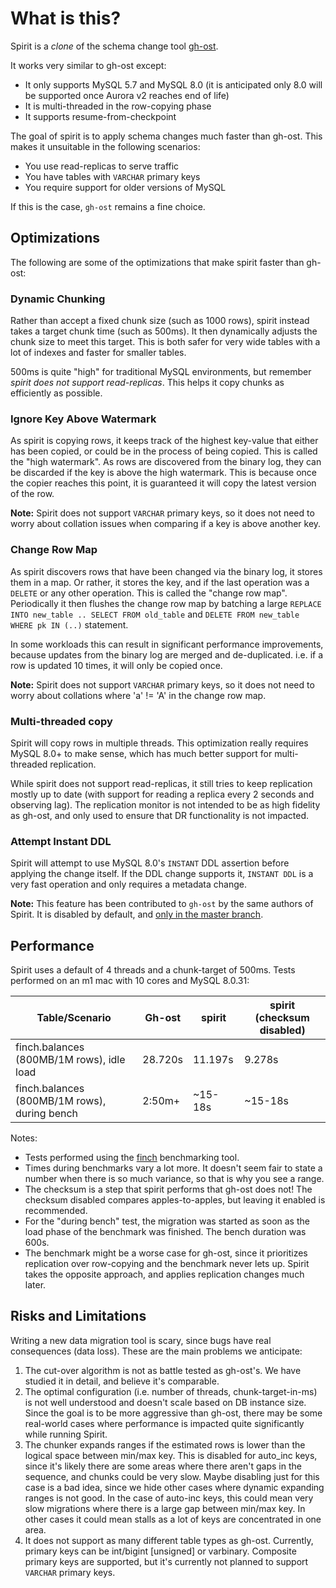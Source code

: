 # What is this?

Spirit is a _clone_ of the schema change tool [gh-ost](https://github.com/github/gh-ost).

It works very similar to gh-ost except:
- It only supports MySQL 5.7 and MySQL 8.0 (it is anticipated only 8.0 will be supported once Aurora v2 reaches end of life)
- It is multi-threaded in the row-copying phase
- It supports resume-from-checkpoint

The goal of spirit is to apply schema changes much faster than gh-ost. This makes it unsuitable in the following scenarios:
- You use read-replicas to serve traffic
- You have tables with `VARCHAR` primary keys
- You require support for older versions of MySQL

If this is the case, `gh-ost` remains a fine choice.

## Optimizations

The following are some of the optimizations that make spirit faster than gh-ost:

### Dynamic Chunking

Rather than accept a fixed chunk size (such as 1000 rows), spirit instead takes a target chunk time (such as 500ms). It then dynamically adjusts the chunk size to meet this target. This is both safer for very wide tables with a lot of indexes and faster for smaller tables.

500ms is quite "high" for traditional MySQL environments, but remember _spirit does not support read-replicas_. This helps it copy chunks as efficiently as possible.

### Ignore Key Above Watermark

As spirit is copying rows, it keeps track of the highest key-value that either has been copied, or could be in the process of being copied. This is called the "high watermark". As rows are discovered from the binary log, they can be discarded if the key is above the high watermark. This is because once the copier reaches this point, it is guaranteed it will copy the latest version of the row.

**Note:** Spirit does not support `VARCHAR` primary keys, so it does not need to worry about collation issues when comparing if a key is above another key.

### Change Row Map

As spirit discovers rows that have been changed via the binary log, it stores them in a map. Or rather, it stores the key, and if the last operation was a `DELETE` or any other operation. This is called the "change row map". Periodically it then flushes the change row map by batching a large `REPLACE INTO new_table .. SELECT FROM old_table` and `DELETE FROM new_table WHERE pk IN (..)` statement.

In some workloads this can result in significant performance improvements, because updates from the binary log are merged and de-duplicated. i.e. if a row is updated 10 times, it will only be copied once.

**Note:** Spirit does not support `VARCHAR` primary keys, so it does not need to worry about collations where 'a' != 'A' in the change row map.

### Multi-threaded copy

Spirit will copy rows in multiple threads. This optimization really requires MySQL 8.0+ to make sense, which has much better support for multi-threaded replication.

While spirit does not support read-replicas, it still tries to keep replication mostly up to date (with support for reading a replica every 2 seconds and observing lag). The replication monitor is not intended to be as high fidelity as gh-ost, and only used to ensure that DR functionality is not impacted.

### Attempt Instant DDL

Spirit will attempt to use MySQL 8.0's `INSTANT` DDL assertion before applying the change itself. If the DDL change supports it, `INSTANT DDL` is a very fast operation and only requires a metadata change.

**Note:** This feature has been contributed to `gh-ost` by the same authors of Spirit. It is disabled by default, and [only in the master branch](https://github.com/github/gh-ost/blob/master/doc/command-line-flags.md#attempt-instant-ddl).

## Performance

Spirit uses a default of 4 threads and a chunk-target of 500ms. Tests performed on an m1 mac with 10 cores and MySQL 8.0.31:

| Table/Scenario                               | Gh-ost   | spirit  | spirit (checksum disabled) |
| -------------------------------------------- | -------- | ------- | -------------------------- |
| finch.balances (800MB/1M rows), idle load    | 28.720s  | 11.197s | 9.278s                     |
| finch.balances (800MB/1M rows), during bench | 2:50m+   | ~15-18s | ~15-18s                    |

Notes:

* Tests performed using the [finch](https://github.com/square/finch) benchmarking tool.
* Times during benchmarks vary a lot more. It doesn't seem fair to state a number when there is so much variance, so that is why you see a range.
* The checksum is a step that spirit performs that gh-ost does not! The checksum disabled compares apples-to-apples, but leaving it enabled is recommended.
* For the "during bench" test, the migration was started as soon as the load phase of the benchmark was finished. The bench duration was 600s.
* The benchmark might be a worse case for gh-ost, since it prioritizes replication over row-copying and the benchmark never lets up. Spirit takes the opposite approach, and applies replication changes much later.

## Risks and Limitations

Writing a new data migration tool is scary, since bugs have real consequences (data loss). These are the main problems we anticipate:

1. The cut-over algorithm is not as battle tested as gh-ost's. We have studied it in detail, and believe it's comparable.
2. The optimal configuration (i.e. number of threads, chunk-target-in-ms) is not well understood and doesn't scale based on DB instance size. Since the goal is to be more aggressive than gh-ost, there may be some real-world cases where performance is impacted quite significantly while running Spirit.
3. The chunker expands ranges if the estimated rows is lower than the logical space between min/max key. This is disabled for auto_inc keys, since it's likely there are some areas where there aren't gaps in the sequence, and chunks could be very slow. Maybe disabling just for this case is a bad idea, since we hide other cases where dynamic expanding ranges is not good. In the case of auto-inc keys, this could mean very slow migrations where there is a large gap between min/max key. In other cases it could mean stalls as a lot of keys are concentrated in one area.
4. It does not support as many different table types as gh-ost. Currently, primary keys can be int/bigint \[unsigned\] or varbinary. Composite primary keys are supported, but it's currently not planned to support `VARCHAR` primary keys.
